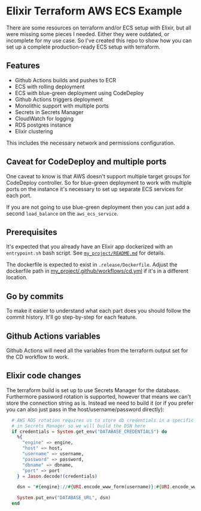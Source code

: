 # Elixir Terraform AWS ECS Example

There are some resources on terraform and/or ECS setup with Elixir, but all were missing some pieces I needed. Either they were outdated, or incomplete for my use case. So I've created this repo to show how you can set up a complete production-ready ECS setup with terraform.

## Features

- Github Actions builds and pushes to ECR
- ECS with rolling deployment
- ECS with blue-green deployment using CodeDeploy
- Github Actions triggers deployment
- Monolithic support with multiple ports
- Secrets in Secrets Manager
- CloudWatch for logging
- RDS postgres instance
- Elixir clustering

This includes the necessary network and permissions configuration.

## Caveat for CodeDeploy and multiple ports

One caveat to know is that AWS doesn't support multiple target groups for CodeDeploy controller. So for blue-green deployment to work with multiple ports on the instance it's necessary to set up separate ECS services for each port.

If you are not going to use blue-green deployment then you can just add a second `load_balance` on the `aws_ecs_service`.

## Prerequisites

It's expected that you already have an Elixir app dockerized with an `entrypoint.sh` bash script. See [`my_project/README.md`](my_project/README.md) for details.

The dockerfile is expected to exist in `.release/Dockerfile`. Adjust the dockerfile path in [my_project/.github/workflows/cd.yml](.github/worksflows/cd.yml) if it's in a different location.

## Go by commits

To make it easier to understand what each part does you should follow the commit history. It'll go step-by-step for each feature.

## Github Actions variables

Github Actions will need all the variables from the terraform output set for the CD workflow to work.

## Elixir code changes

The terraform build is set up to use Secrets Manager for the database. Furthermore password rotation is supported, however that means we can't store the connection string as is. Instead we need to build it (or if you prefer you can also just pass in the host/username/password directly):

```elixir
  # AWS RDS rotation requires us to store db credentials in a specific format
  # in Secrets Manager so we will build the DSN here
  if credentials = System.get_env("DATABASE_CREDENTIALS") do
    %{
      "engine" => engine,
      "host" => host,
      "username" => username,
      "password" => password,
      "dbname" => dbname,
      "port" => port
    } = Jason.decode!(credentials)

    dsn = "#{engine}://#{URI.encode_www_form(username)}:#{URI.encode_www_form(password)}@#{host}:#{port}/#{dbname}"

    System.put_env("DATABASE_URL", dsn)
  end
```

